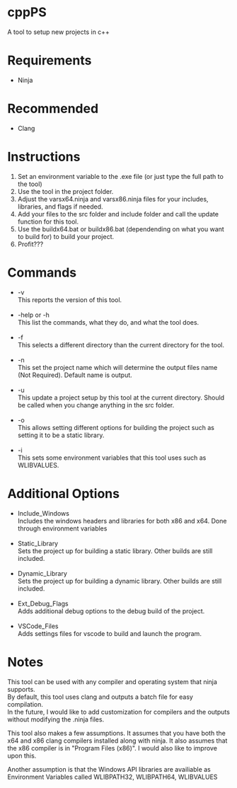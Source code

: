 # cppPS
 A tool to setup new projects in c++

<h1>Requirements</h1>
<ul>
 <li>Ninja</li>
</ul>
 
<h1>Recommended</h1>
<ul>
 <li>Clang</li>
</ul>

<h1>Instructions</h1>
<ol>
 <li>Set an environment variable to the .exe file (or just type the full path to the tool)</li>
 <li>Use the tool in the project folder.</li>
 <li>Adjust the varsx64.ninja and varsx86.ninja files for your includes, libraries, and flags if needed.</li>
 <li>Add your files to the src folder and include folder and call the update function for this tool.</li>
 <li>Use the buildx64.bat or buildx86.bat (dependending on what you want to build for) to build your project.</li>
 <li>Profit???</li>
</ol>

<h1>Commands</h1>
<ul>
 <li>-v<br>This reports the version of this tool.</li>
 <br>
 <li>-help or -h<br>This list the commands, what they do, and what the tool does.</li>
 <br>
 <li>-f<br>This selects a different directory than the current directory for the tool.</li>
 <br>
 <li>-n<br>This set the project name which will determine the output files name (Not Required). Default name is output.</li>
 <br>
 <li>-u<br>This update a project setup by this tool at the current directory. Should be called when you change anything in the src folder.</li>
 <br>
 <li>-o<br>This allows setting different options for building the project such as setting it to be a static library.</li>
 <br>
 <li>-i<br>This sets some environment variables that this tool uses such as WLIBVALUES.</li>
</ul>

<h1>Additional Options</h1>
<ul>
 <li>Include_Windows<br>Includes the windows headers and libraries for both x86 and x64. Done through environment variables</li>
 <br>
 <li>Static_Library<br>Sets the project up for building a static library. Other builds are still included.</li>
 <br>
 <li>Dynamic_Library<br>Sets the project up for building a dynamic library. Other builds are still included.</li>
 <br>
 <li>Ext_Debug_Flags<br>Adds additional debug options to the debug build of the project.</li>
 <br>
 <li>VSCode_Files<br>Adds settings files for vscode to build and launch the program.</li>
</ul>

<h1>Notes</h1>
<p>This tool can be used with any compiler and operating system that ninja supports.<br>
By default, this tool uses clang and outputs a batch file for easy compilation.<br>
In the future, I would like to add customization for compilers and the outputs without modifying the .ninja files.<p>
<p>This tool also makes a few assumptions. It assumes that you have both the x64 and x86 clang compilers installed along with ninja. It also assumes that the x86 compiler is in "Program Files (x86)". I would also like to improve upon this.</p>
<p>Another assumption is that the Windows API libraries are availiable as Environment Variables called WLIBPATH32, WLIBPATH64, WLIBVALUES</p>
